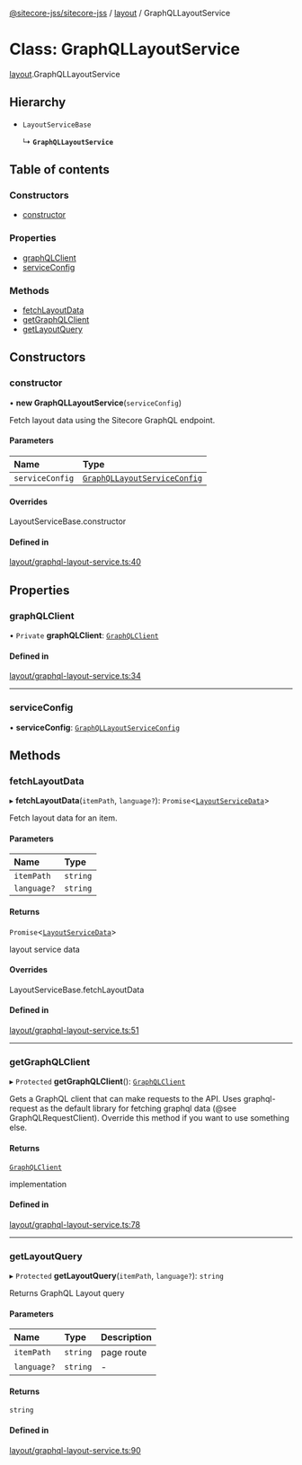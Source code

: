 [@sitecore-jss/sitecore-jss](../README.md) / [layout](../modules/layout.md) / GraphQLLayoutService

# Class: GraphQLLayoutService

[layout](../modules/layout.md).GraphQLLayoutService

## Hierarchy

- `LayoutServiceBase`

  ↳ **`GraphQLLayoutService`**

## Table of contents

### Constructors

- [constructor](layout.GraphQLLayoutService.md#constructor)

### Properties

- [graphQLClient](layout.GraphQLLayoutService.md#graphqlclient)
- [serviceConfig](layout.GraphQLLayoutService.md#serviceconfig)

### Methods

- [fetchLayoutData](layout.GraphQLLayoutService.md#fetchlayoutdata)
- [getGraphQLClient](layout.GraphQLLayoutService.md#getgraphqlclient)
- [getLayoutQuery](layout.GraphQLLayoutService.md#getlayoutquery)

## Constructors

### constructor

• **new GraphQLLayoutService**(`serviceConfig`)

Fetch layout data using the Sitecore GraphQL endpoint.

#### Parameters

| Name | Type |
| :------ | :------ |
| `serviceConfig` | [`GraphQLLayoutServiceConfig`](../modules/layout.md#graphqllayoutserviceconfig) |

#### Overrides

LayoutServiceBase.constructor

#### Defined in

[layout/graphql-layout-service.ts:40](https://github.com/Sitecore/jss/blob/1db69b67/packages/sitecore-jss/src/layout/graphql-layout-service.ts#L40)

## Properties

### graphQLClient

• `Private` **graphQLClient**: [`GraphQLClient`](../interfaces/index.GraphQLClient.md)

#### Defined in

[layout/graphql-layout-service.ts:34](https://github.com/Sitecore/jss/blob/1db69b67/packages/sitecore-jss/src/layout/graphql-layout-service.ts#L34)

___

### serviceConfig

• **serviceConfig**: [`GraphQLLayoutServiceConfig`](../modules/layout.md#graphqllayoutserviceconfig)

## Methods

### fetchLayoutData

▸ **fetchLayoutData**(`itemPath`, `language?`): `Promise`<[`LayoutServiceData`](../interfaces/layout.LayoutServiceData.md)\>

Fetch layout data for an item.

#### Parameters

| Name | Type |
| :------ | :------ |
| `itemPath` | `string` |
| `language?` | `string` |

#### Returns

`Promise`<[`LayoutServiceData`](../interfaces/layout.LayoutServiceData.md)\>

layout service data

#### Overrides

LayoutServiceBase.fetchLayoutData

#### Defined in

[layout/graphql-layout-service.ts:51](https://github.com/Sitecore/jss/blob/1db69b67/packages/sitecore-jss/src/layout/graphql-layout-service.ts#L51)

___

### getGraphQLClient

▸ `Protected` **getGraphQLClient**(): [`GraphQLClient`](../interfaces/index.GraphQLClient.md)

Gets a GraphQL client that can make requests to the API. Uses graphql-request as the default
library for fetching graphql data (@see GraphQLRequestClient). Override this method if you
want to use something else.

#### Returns

[`GraphQLClient`](../interfaces/index.GraphQLClient.md)

implementation

#### Defined in

[layout/graphql-layout-service.ts:78](https://github.com/Sitecore/jss/blob/1db69b67/packages/sitecore-jss/src/layout/graphql-layout-service.ts#L78)

___

### getLayoutQuery

▸ `Protected` **getLayoutQuery**(`itemPath`, `language?`): `string`

Returns GraphQL Layout query

#### Parameters

| Name | Type | Description |
| :------ | :------ | :------ |
| `itemPath` | `string` | page route |
| `language?` | `string` | - |

#### Returns

`string`

#### Defined in

[layout/graphql-layout-service.ts:90](https://github.com/Sitecore/jss/blob/1db69b67/packages/sitecore-jss/src/layout/graphql-layout-service.ts#L90)
